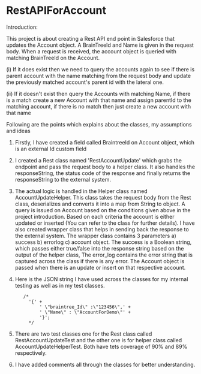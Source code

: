 # RestAPIForAccount

Introduction:

This project is about creating a Rest API end point in Salesforce that updates the Account object. A BrainTreeId and Name is given in the request body. When a request is received, the account object is queried with matching BrainTreeId on the Account. 

(i) If it does exist then we need to query the accounts again to see if there is parent account with the name matching from the request body and update the previously matched account's parent id with the lateral one. 

(ii) If it doesn't exist then query the Accounts with matching Name, if there is a match create a new Account with that name and assign parentId to the matching account, if there is no match then just create a new account with that name

Following are the points which explains about the classes, my assumptions and ideas 

1. Firstly, I have created a field called BraintreeId on Account object, which is an external Id custom field

2. I created a Rest class named 'RestAccountUpdate' which grabs the endpoint and pass the request body to a helper class. It also handles the responseString, the status code of the response and finally returns the responseString to the external system.

3. The actual logic is handled in the Helper class named AccountUpdateHelper. This class takes the request body from the Rest class, deserializes and converts it into a map from String to object. A query is issued on Account based on the conditions given above in the project introduction. Based on each criteria the account is either updated or inserted (You can refer to the class for further details). I have also created wrapper class that helps in sending back the response to the external system. The wrapper class contains 3 parameters a) success b) errorlog c) account object. The success is a Boolean string, which passes either true/false into the response string based on the output of the helper class, The error_log contains the error string that is captured across the class if there is any error. The Account object is passed when there is an update or insert on that respective account.

4. Here is the JSON string I have used across the classes for my internal testing as well as in my test classes.

          /*
            '{' + 
                ' \"braintree_Id\" :\"123456\",' +
                ' \"Name\" : \"AccountForDemo\"' + 
                '}';
        	*/
        	
5. There are two test classes one for the Rest class called RestAccountUpdateTest and the other one is for helper class called AccountUpdateHelperTest. Both have tets coverage of 90% and 89% respectively.

6. I have added comments all through the classes for better understanding.
